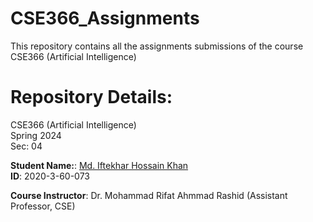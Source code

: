 # CSE366_Assignments
This repository contains all the assignments submissions of the course CSE366 (Artificial Intelligence)

# Repository Details:
CSE366 (Artificial Intelligence) <br>
Spring 2024 <br>
Sec: 04

**Student Name:**: [Md. Iftekhar Hossain Khan](https://github.com/ihkcreations) <br>
**ID**: 2020-3-60-073

**Course Instructor**: Dr. Mohammad Rifat Ahmmad Rashid (Assistant Professor, CSE)
